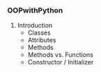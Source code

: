 ### OOPwithPython
1. Introduction
   * Classes
   * Attributes
   * Methods
   * Methods vs. Functions
   * Constructor / Initializer
